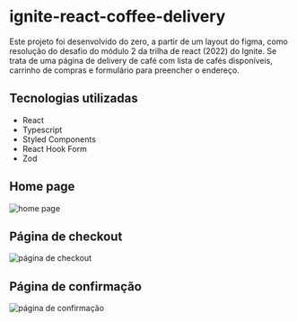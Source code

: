 # ignite-react-coffee-delivery


Este projeto foi desenvolvido do zero, a partir de um layout do figma, como resolução do desafio do módulo 2 da trilha de react (2022) do Ignite.
Se trata de uma página de delivery de café com lista de cafés disponíveis,
carrinho de compras e formulário para preencher o endereço.

## Tecnologias utilizadas

- React
- Typescript
- Styled Components
- React Hook Form
- Zod

## Home page

![home page](https://user-images.githubusercontent.com/91793932/185919897-9e10c5d2-382d-4dc3-966e-3b43b5499a52.png)

## Página de checkout

![página de checkout](https://user-images.githubusercontent.com/91793932/185920249-29d46de9-fb1e-4ac8-94cb-285e67e456a9.png)

## Página de confirmação

![página de confirmação](https://user-images.githubusercontent.com/91793932/185920976-d973c7c7-127e-4254-b85b-3878e658def3.png)
